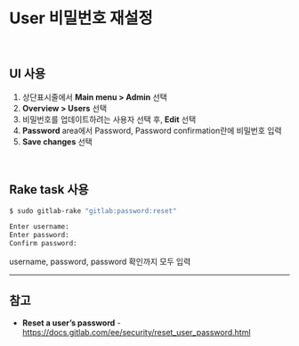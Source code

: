 # User 비밀번호 재설정

<br>

## UI 사용
1. 상단표시줄에서 **Main menu > Admin** 선택
2. **Overview > Users** 선택
3. 비밀번호를 업데이트하려는 사용자 선택 후, **Edit** 선택
4. **Password** area에서 Password, Password confirmation란에 비밀번호 입력
5. **Save changes** 선택

<br>

## Rake task 사용
```bash
$ sudo gitlab-rake "gitlab:password:reset"

Enter username:
Enter password:
Confirm password:
```

username, password, password 확인까지 모두 입력

<hr>

## 참고
- **Reset a user’s password** - https://docs.gitlab.com/ee/security/reset_user_password.html
